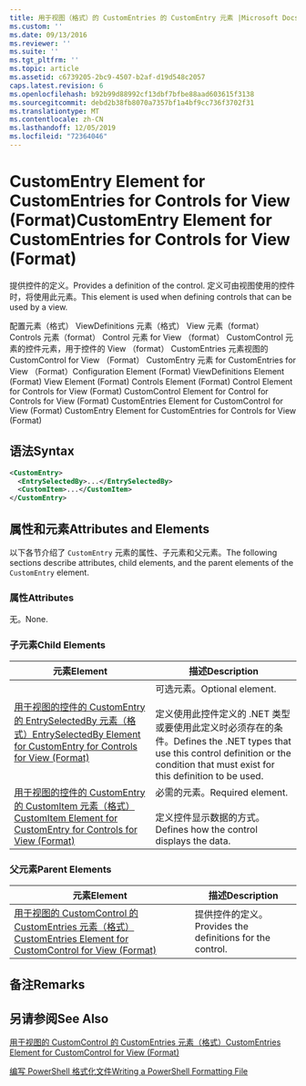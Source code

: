 ```yaml
---
title: 用于视图（格式）的 CustomEntries 的 CustomEntry 元素 |Microsoft Docs
ms.custom: ''
ms.date: 09/13/2016
ms.reviewer: ''
ms.suite: ''
ms.tgt_pltfrm: ''
ms.topic: article
ms.assetid: c6739205-2bc9-4507-b2af-d19d548c2057
caps.latest.revision: 6
ms.openlocfilehash: b92b99d88992cf13dbf7bfbe88aad603615f3138
ms.sourcegitcommit: debd2b38fb8070a7357bf1a4bf9cc736f3702f31
ms.translationtype: MT
ms.contentlocale: zh-CN
ms.lasthandoff: 12/05/2019
ms.locfileid: "72364046"
---
```

# <a name="customentry-element-for-customentries-for-controls-for-view-format"></a><span data-ttu-id="6a277-102">CustomEntry Element for CustomEntries for Controls for View (Format)</span><span class="sxs-lookup"><span data-stu-id="6a277-102">CustomEntry Element for CustomEntries for Controls for View (Format)</span></span>

<span data-ttu-id="6a277-103">提供控件的定义。</span><span class="sxs-lookup"><span data-stu-id="6a277-103">Provides a definition of the control.</span></span> <span data-ttu-id="6a277-104">定义可由视图使用的控件时，将使用此元素。</span><span class="sxs-lookup"><span data-stu-id="6a277-104">This element is used when defining controls that can be used by a view.</span></span>

<span data-ttu-id="6a277-105">配置元素（格式） ViewDefinitions 元素（格式） View 元素（format） Controls 元素（format） Control 元素 for View （format） CustomControl 元素的控件元素，用于控件的 View （format） CustomEntries 元素视图的 CustomControl for View （Format） CustomEntry 元素 for CustomEntries for View （Format）</span><span class="sxs-lookup"><span data-stu-id="6a277-105">Configuration Element (Format) ViewDefinitions Element (Format) View Element (Format) Controls Element (Format) Control Element for Controls for View (Format) CustomControl Element for Control for Controls for View (Format) CustomEntries Element for CustomControl for View (Format) CustomEntry Element for CustomEntries for Controls for View (Format)</span></span>

## <a name="syntax"></a><span data-ttu-id="6a277-106">语法</span><span class="sxs-lookup"><span data-stu-id="6a277-106">Syntax</span></span>

```xml
<CustomEntry>
  <EntrySelectedBy>...</EntrySelectedBy>
  <CustomItem>...</CustomItem>
</CustomEntry>
```

## <a name="attributes-and-elements"></a><span data-ttu-id="6a277-107">属性和元素</span><span class="sxs-lookup"><span data-stu-id="6a277-107">Attributes and Elements</span></span>

<span data-ttu-id="6a277-108">以下各节介绍了 `CustomEntry` 元素的属性、子元素和父元素。</span><span class="sxs-lookup"><span data-stu-id="6a277-108">The following sections describe attributes, child elements, and the parent elements of the `CustomEntry` element.</span></span>

### <a name="attributes"></a><span data-ttu-id="6a277-109">属性</span><span class="sxs-lookup"><span data-stu-id="6a277-109">Attributes</span></span>

<span data-ttu-id="6a277-110">无。</span><span class="sxs-lookup"><span data-stu-id="6a277-110">None.</span></span>

### <a name="child-elements"></a><span data-ttu-id="6a277-111">子元素</span><span class="sxs-lookup"><span data-stu-id="6a277-111">Child Elements</span></span>

|<span data-ttu-id="6a277-112">元素</span><span class="sxs-lookup"><span data-stu-id="6a277-112">Element</span></span>|<span data-ttu-id="6a277-113">描述</span><span class="sxs-lookup"><span data-stu-id="6a277-113">Description</span></span>|
|-------------|-----------------|
|[<span data-ttu-id="6a277-114">用于视图的控件的 CustomEntry 的 EntrySelectedBy 元素（格式）</span><span class="sxs-lookup"><span data-stu-id="6a277-114">EntrySelectedBy Element for CustomEntry for Controls for View (Format)</span></span>](./entryselectedby-element-for-customentry-for-controls-for-view-format.md)|<span data-ttu-id="6a277-115">可选元素。</span><span class="sxs-lookup"><span data-stu-id="6a277-115">Optional element.</span></span><br /><br /> <span data-ttu-id="6a277-116">定义使用此控件定义的 .NET 类型或要使用此定义时必须存在的条件。</span><span class="sxs-lookup"><span data-stu-id="6a277-116">Defines the .NET types that use this control definition or the condition that must exist for this definition to be used.</span></span>|
|[<span data-ttu-id="6a277-117">用于视图的控件的 CustomEntry 的 CustomItem 元素（格式）</span><span class="sxs-lookup"><span data-stu-id="6a277-117">CustomItem Element for CustomEntry for Controls for View (Format)</span></span>](./customitem-element-for-customentry-for-controls-for-view-format.md)|<span data-ttu-id="6a277-118">必需的元素。</span><span class="sxs-lookup"><span data-stu-id="6a277-118">Required element.</span></span><br /><br /> <span data-ttu-id="6a277-119">定义控件显示数据的方式。</span><span class="sxs-lookup"><span data-stu-id="6a277-119">Defines how the control displays the data.</span></span>|

### <a name="parent-elements"></a><span data-ttu-id="6a277-120">父元素</span><span class="sxs-lookup"><span data-stu-id="6a277-120">Parent Elements</span></span>

|<span data-ttu-id="6a277-121">元素</span><span class="sxs-lookup"><span data-stu-id="6a277-121">Element</span></span>|<span data-ttu-id="6a277-122">描述</span><span class="sxs-lookup"><span data-stu-id="6a277-122">Description</span></span>|
|-------------|-----------------|
|[<span data-ttu-id="6a277-123">用于视图的 CustomControl 的 CustomEntries 元素（格式）</span><span class="sxs-lookup"><span data-stu-id="6a277-123">CustomEntries Element for CustomControl for View (Format)</span></span>](./customentries-element-for-customcontrol-for-view-format.md)|<span data-ttu-id="6a277-124">提供控件的定义。</span><span class="sxs-lookup"><span data-stu-id="6a277-124">Provides the definitions for the control.</span></span>|

## <a name="remarks"></a><span data-ttu-id="6a277-125">备注</span><span class="sxs-lookup"><span data-stu-id="6a277-125">Remarks</span></span>

## <a name="see-also"></a><span data-ttu-id="6a277-126">另请参阅</span><span class="sxs-lookup"><span data-stu-id="6a277-126">See Also</span></span>

[<span data-ttu-id="6a277-127">用于视图的 CustomControl 的 CustomEntries 元素（格式）</span><span class="sxs-lookup"><span data-stu-id="6a277-127">CustomEntries Element for CustomControl for View (Format)</span></span>](./customentries-element-for-customcontrol-for-view-format.md)

[<span data-ttu-id="6a277-128">编写 PowerShell 格式化文件</span><span class="sxs-lookup"><span data-stu-id="6a277-128">Writing a PowerShell Formatting File</span></span>](./writing-a-powershell-formatting-file.md)

